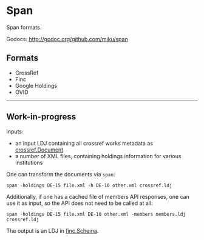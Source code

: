 Span
====

Span formats.

Godocs: http://godoc.org/github.com/miku/span

Formats
-------

* CrossRef
* Finc
* Google Holdings
* OVID

----

Work-in-progress
----------------

Inputs:

* an input LDJ containing all crossref works metadata as [crossref.Document](https://github.com/miku/span/blob/5585dc500d82fcab9c783937d7d567fdffb71fde/crossref/document.go#L46)
* a number of XML files, containing holdings information for various institutions

One can transform the documents via `span`:

	span -holdings DE-15 file.xml -h DE-10 other.xml crossref.ldj

Additionally, if one has a cached file of members API responses, one can
use it as input, so the API does not need to be called at all:

	span -holdings DE-15 file.xml DE-10 other.xml -members members.ldj crossref.ldj

The output is an LDJ in [finc.Schema](https://github.com/miku/span/blob/5585dc500d82fcab9c783937d7d567fdffb71fde/finc/schema.go#L5).
